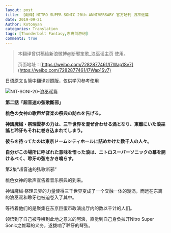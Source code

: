 ```yaml
---
layout: post
title: 【翻译】NITRO SUPER SONIC 20th ANNIVERSARY 官方场刊 浪巫谣篇
date: 2019-09-21
Author: Kotonyan
categories: Translation
tags: [Thunderbolt Fantasy,东离剑游纪]
comments: true
---
```


>本翻译曾供稿给新浪微博@断邪笙歌_浪巫谣主页 使用。
>
>页面地址：[https://weibo.com/7282877461/I7Wap1Sv7](https://weibo.com/7282877461/I7Wap1Sv7)

日语原文＆简中翻译对照版，仅供学习参考使用

![NIT-SONI-20-浪巫谣篇](https://wx4.sinaimg.cn/mw690/007WSd7vly1g76cp7xcp2j31hc0pqtdk.jpg)

**第二話「超音速の弦歌斷邪」**

**桃色の女神の歌声が音楽の祭典の訪れを告げる。**

**神誨魔械・祭理雲夢の力は、三千世界を混ぜ合わせる渦となり、東離にいた浪巫謠と聆牙もそれに巻き込まれてしまう。**

**彼らを待ってたのは東京ドームシティホールに詰めかけた数千人の人々。**

**自分がこの場所に呼ばれた意味を悟った浪は、ニトロスーパーソニックの幕を開けるべく、聆牙の弦をかき鳴らす。**


第2集“超音速的弦歌断邪”

桃色女神的歌声宣告着音乐祭典的到来。

神诲魔械·祭理云梦的力量使得三千世界变成了一个交融一体的漩涡，而远在东离的浪巫谣和聆牙也被迫卷入了其中。

等待着他们的是聚集在东京巨蛋市政演出厅内的数以千计的人们。

领悟到了自己被呼唤到此地之意义的阿浪，直觉到自己身负拉开Nitro Super Sonic之帷幕的义务，遂拨响了聆牙的琴弦。

